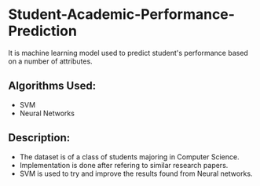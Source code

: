 # Student-Academic-Performance-Prediction
It is machine learning model used to predict student's performance based on a number of attributes.

## Algorithms Used:
* SVM
* Neural Networks

## Description:

* The dataset is of a class of students majoring in Computer Science.
* Implementation is done after refering to similar research papers.
* SVM is used to try and improve the results found from Neural networks.
